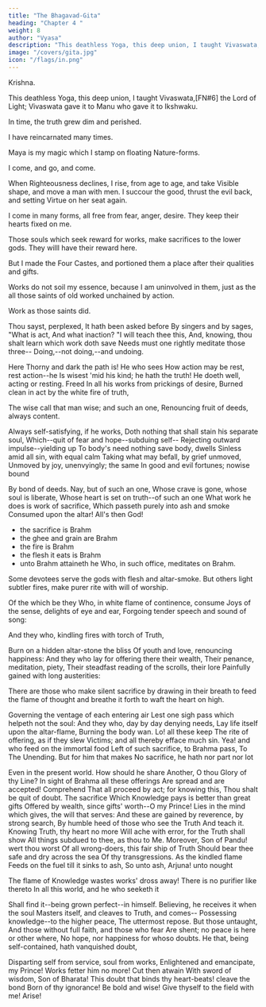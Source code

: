 ```yaml
---
title: "The Bhagavad-Gita"
heading: "Chapter 4 "
weight: 8
author: "Vyasa"
description: "This deathless Yoga, this deep union, I taught Vivaswata,[FN#6] the Lord of Light"
image: "/covers/gita.jpg"
icon: "/flags/in.png"
---
```




Krishna.

This deathless Yoga, this deep union, I taught Vivaswata,[FN#6] the Lord of Light;
Vivaswata gave it to Manu who gave it to Ikshwaku. 

In time, the truth grew dim and perished.

I have reincarnated many times. 

Maya is my magic which I stamp on floating Nature-forms. 

I come, and go, and come. 

When Righteousness declines, I rise, from age to age, and take Visible shape, and move a man with men. I succour the good, thrust the evil back, and setting Virtue on her seat again.

<!-- Who knows the truth touching my births on earth -->

<!-- And my divine work, when he quits the flesh Puts on its load no more, falls no more down
To earthly birth: to Me he comes, dear Prince!

Many there be who come!  -->

I come in many forms, all free from fear, anger, desire. They keep their hearts fixed on me.

<!-- --my Faithful--purified
By sacred flame of Knowledge. Such as these
Mix with my being. Whoso worship me,
Them I exalt; but all men everywhere
Shall fall into my path; albeit, -->

Those souls which seek reward for works, make sacrifices to the lower gods. They willl have their reward here. 

But I made the Four Castes, and portioned them a place after their qualities and gifts. <!-- Yea, I
Created, the Reposeful; I that live
Immortally, made all those mortal births: -->

Works do not soil my essence, because I am uninvolved in them, just as the all those saints of old worked  unchained by action.

<!--  works
Wrought .[FN#7] Who knows me acting thus
, action binds not him;
And, so perceiving, 
Worked, seeking for deliverance.  -->

Work as those saints did.

Thou sayst, perplexed, It hath been asked before
By singers and by sages, "What is act,
And what inaction? "I will teach thee this,
And, knowing, thou shalt learn which work doth save
Needs must one rightly meditate those three--
Doing,--not doing,--and undoing. 

Here
Thorny and dark the path is! He who sees
How action may be rest, rest action--he
Is wisest 'mid his kind; he hath the truth!
He doeth well, acting or resting. Freed
In all his works from prickings of desire,
Burned clean in act by the white fire of truth,

The wise call that man wise; and such an one,
Renouncing fruit of deeds, always content.

Always self-satisfying, if he works,
Doth nothing that shall stain his separate soul,
Which--quit of fear and hope--subduing self--
Rejecting outward impulse--yielding up
To body's need nothing save body, dwells
Sinless amid all sin, with equal calm
Taking what may befall, by grief unmoved,
Unmoved by joy, unenvyingly; the same
In good and evil fortunes; nowise bound

By bond of deeds. Nay, but of such an one,
Whose crave is gone, whose soul is liberate,
Whose heart is set on truth--of such an one
What work he does is work of sacrifice,
Which passeth purely into ash and smoke
Consumed upon the altar! All's then God!

- the sacrifice is Brahm
- the ghee and grain are Brahm
- the fire is Brahm
- the flesh it eats is Brahm
- unto Brahm attaineth he Who, in such office, meditates on Brahm.

Some devotees serve the gods with flesh and altar-smoke. But others light subtler fires, make purer rite
with will of worship. 

Of the which be they
Who, in white flame of continence, consume
Joys of the sense, delights of eye and ear,
Forgoing tender speech and sound of song:

And they who, kindling fires with torch of Truth,

Burn on a hidden altar-stone the bliss Of youth and love, renouncing happiness:
And they who lay for offering there their wealth,
Their penance, meditation, piety, Their steadfast reading of the scrolls, their lore
Painfully gained with long austerities:

There are those who make silent sacrifice by drawing in their breath to feed the flame of thought and breathe it forth to waft the heart on high.

Governing the ventage of each entering air
Lest one sigh pass which helpeth not the soul:
And they who, day by day denying needs,
Lay life itself upon the altar-flame,
Burning the body wan. Lo! all these keep
The rite of offering, as if they slew
Victims; and all thereby efface much sin.
Yea! and who feed on the immortal food
Left of such sacrifice, to Brahma pass,
To The Unending. But for him that makes
No sacrifice, he hath nor part nor lot

Even in the present world. How should he share
Another, O thou Glory of thy Line?
In sight of Brahma all these offerings
Are spread and are accepted! Comprehend
That all proceed by act; for knowing this,
Thou shalt be quit of doubt. The sacrifice
Which Knowledge pays is better than great gifts
Offered by wealth, since gifts' worth--O my Prince!
Lies in the mind which gives, the will that serves:
And these are gained by reverence, by strong search,
By humble heed of those who see the Truth
And teach it. Knowing Truth, thy heart no more
Will ache with error, for the Truth shall show
All things subdued to thee, as thou to Me.
Moreover, Son of Pandu! wert thou worst
Of all wrong-doers, this fair ship of Truth
Should bear thee safe and dry across the sea
Of thy transgressions. As the kindled flame
Feeds on the fuel till it sinks to ash,
So unto ash, Arjuna! unto nought

The flame of Knowledge wastes works' dross away!
There is no purifier like thereto
In all this world, and he who seeketh it

Shall find it--being grown perfect--in himself.
Believing, he receives it when the soul
Masters itself, and cleaves to Truth, and comes--
Possessing knowledge--to the higher peace,
The uttermost repose. But those untaught,
And those without full faith, and those who fear
Are shent; no peace is here or other where,
No hope, nor happiness for whoso doubts.
He that, being self-contained, hath vanquished doubt,

Disparting self from service, soul from works,
Enlightened and emancipate, my Prince!
Works fetter him no more! Cut then atwain
With sword of wisdom, Son of Bharata!
This doubt that binds thy heart-beats! cleave the bond
Born of thy ignorance! Be bold and wise!
Give thyself to the field with me! Arise!
